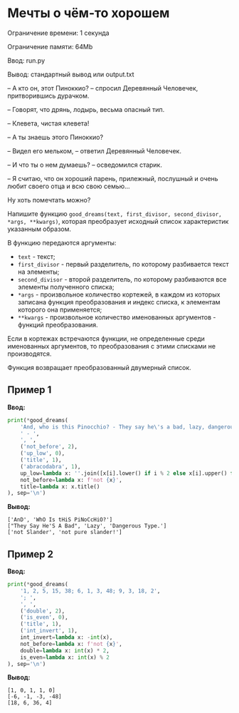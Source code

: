 # Мечты о чём-то хорошем

Ограничение времени: 1 секунда

Ограничение памяти: 64Mb

Ввод: run.py

Вывод: стандартный вывод или output.txt

– А кто он, этот Пиноккио? – спросил Деревянный Человечек, притворившись дурачком.

– Говорят, что дрянь, лодырь, весьма опасный тип.

– Клевета, чистая клевета!

– А ты знаешь этого Пиноккио?

– Видел его мельком, – ответил Деревянный Человечек.

– И что ты о нем думаешь? – осведомился старик.

– Я считаю, что он хороший парень, прилежный, послушный и очень любит своего отца и всю свою семью…

Ну хоть помечтать можно?

Напишите функцию `good_dreams(text, first_divisor, second_divisor, *args, **kwargs)`, которая преобразует исходный список характеристик указанным образом.

В функцию передаются аргументы:

*   `text` - текст;
*   `first_divisor` - первый разделитель, по которому разбивается текст на элементы;
*   `second_divisor` - второй разделитель, по которому разбиваются все элементы полученного списка;
*   `*args` - произвольное количество кортежей, в каждом из которых записана функция преобразования и индекс списка, к элементам которого она применяется;
*   `**kwargs` - произвольное количество именованных аргументов - функций преобразования.

Если в кортежах встречаются функции, не определенные среди именованных аргументов, то преобразования с этими списками не производятся.

Функция возвращает преобразованный двумерный список.

## Пример 1

**Ввод:**

```python
print(*good_dreams(
    'And, who is this Pinocchio? - They say he\'s a bad, lazy, dangerous type. - Slander, pure slander!',
    ' - ',
    ', ',
    ('not_before', 2),
    ('up_low', 0),
    ('title', 1),
    ('abracodabra', 1),
    up_low=lambda x: ''.join([x[i].lower() if i % 2 else x[i].upper() for i in range(len(x))]),
    not_before=lambda x: f'not {x}',
    title=lambda x: x.title()
), sep='\n')
```

**Вывод:**

```
['AnD', 'WhO Is tHiS PiNoCcHiO?']
["They Say He'S A Bad", 'Lazy', 'Dangerous Type.']
['not Slander', 'not pure slander!']
```

## Пример 2

**Ввод:**

```python
print(*good_dreams(
    '1, 2, 5, 15, 38; 6, 1, 3, 48; 9, 3, 18, 2',
    '; ',
    ', ',
    ('double', 2),
    ('is_even', 0),
    ('title', 1),
    ('int_invert', 1),
    int_invert=lambda x: -int(x),
    not_before=lambda x: f'not {x}',
    double=lambda x: int(x) * 2,
    is_even=lambda x: int(x) % 2
), sep='\n')
```

**Вывод:**

```
[1, 0, 1, 1, 0]
[-6, -1, -3, -48]
[18, 6, 36, 4]
